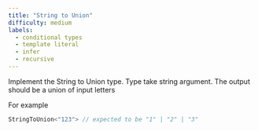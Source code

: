 ```yaml
---
title: "String to Union"
difficulty: medium
labels: 
  - conditional types
  - template literal
  - infer
  - recursive
---
```

Implement the String to Union type. Type take string argument. The output should be a union of input letters
 
For example

```ts
StringToUnion<"123"> // expected to be "1" | "2" | "3"
```




